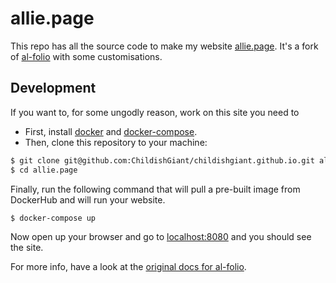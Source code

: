 # allie.page

This repo has all the source code to make my website [allie.page](https://allie.page). It's a fork of [al-folio](https://github.com/alshedivat/al-folio) with some customisations.

## Development
If you want to, for some ungodly reason, work on this site you need to

- First, install [docker](https://docs.docker.com/get-docker/) and [docker-compose](https://docs.docker.com/compose/install/).
- Then, clone this repository to your machine:

```bash
$ git clone git@github.com:ChildishGiant/childishgiant.github.io.git allie.page
$ cd allie.page
```

Finally, run the following command that will pull a pre-built image from DockerHub and will run your website.

```bash
$ docker-compose up
```

Now open up your browser and go to [localhost:8080](http://localhost:8080/) and you should see the site.

For more info, have a look at the [original docs for al-folio](https://github.com/alshedivat/al-folio#table-of-contents).
